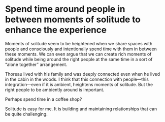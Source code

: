 # Spend time around people in between moments of solitude to enhance the experience

Moments of solitude seem to be heightened when we share spaces with people and consciously and intentionally spend time with them in between these moments. We can even argue that we can create rich moments of solitude while being around the right people at the same time in a sort of “alone together” arrangement.

Thoreau lived with his family and was deeply connected even when he lived in the cabin in the woods. I think that this connection with people—this integration—even if it is ambient, heightens moments of solitude. But the right people to be ambiently around is important.

Perhaps spend time in a coffee shop?

Solitude is easy for me. It is building and maintaining relationships that can be quite challenging.

